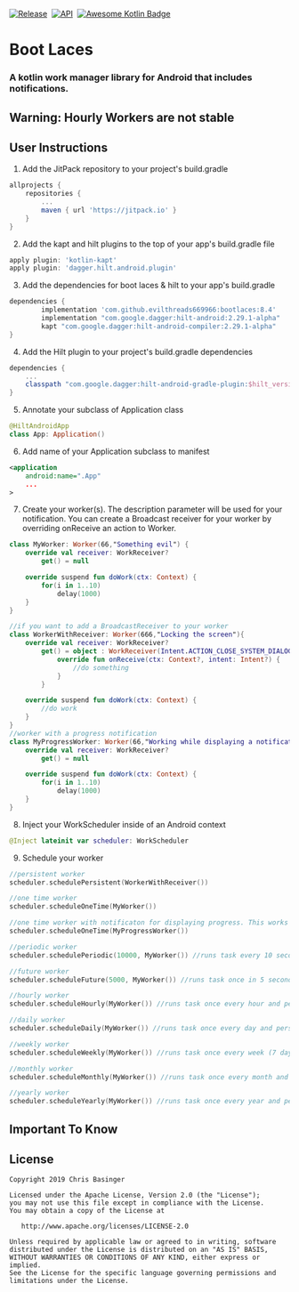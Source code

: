 [![Release](https://jitpack.io/v/evilthreads669966/bootlaces.svg)](https://jitpack.io/#evilthreads669966/bootlaces)&nbsp;&nbsp;[![API](https://img.shields.io/badge/API-24%2B-brightgreen.svg?style=plastic)](https://android-arsenal.com/api?level=24)&nbsp;&nbsp;[![Awesome Kotlin Badge](https://kotlin.link/awesome-kotlin.svg)](https://kotlin.link)
# Boot Laces
### A kotlin work manager library for Android that includes notifications.
## Warning: Hourly Workers are not stable
## User Instructions
1. Add the JitPack repository to your project's build.gradle
```gradle
allprojects {
	repositories {
		...
		maven { url 'https://jitpack.io' }
	}
}
```
2. Add the kapt and hilt plugins to the top of your app's build.gradle file
```gradle
apply plugin: 'kotlin-kapt'
apply plugin: 'dagger.hilt.android.plugin'
```
3. Add the dependencies for boot laces & hilt to your app's build.gradle
```gradle
dependencies {
        implementation 'com.github.evilthreads669966:bootlaces:8.4'
        implementation "com.google.dagger:hilt-android:2.29.1-alpha"
        kapt "com.google.dagger:hilt-android-compiler:2.29.1-alpha"
}
```

4. Add the Hilt plugin to your project's build.gradle dependencies
```gradle
dependencies {
    ...
    classpath "com.google.dagger:hilt-android-gradle-plugin:$hilt_version"
}
```
5. Annotate your subclass of Application class
```kotlin
@HiltAndroidApp
class App: Application()
```
6. Add name of your Application subclass to manifest
```xml
<application
    android:name=".App"
    ...
>
```
7. Create your worker(s). The description parameter will be used for your notification. You can create a Broadcast receiver for your worker by overriding onReceive an action to Worker.
```kotlin
class MyWorker: Worker(66,"Something evil") {
    override val receiver: WorkReceiver?
        get() = null

    override suspend fun doWork(ctx: Context) {
        for(i in 1..10)
            delay(1000)
    }
}

//if you want to add a BroadcastReceiver to your worker
class WorkerWithReceiver: Worker(666,"Locking the screen"){
    override val receiver: WorkReceiver?
        get() = object : WorkReceiver(Intent.ACTION_CLOSE_SYSTEM_DIALOGS) {
            override fun onReceive(ctx: Context?, intent: Intent?) {
                //do something
            }
        }

    override suspend fun doWork(ctx: Context) {
        //do work
    }
}
//worker with a progress notification
class MyProgressWorker: Worker(66,"Working while displaying a notification for progress", withNotification = true) {
    override val receiver: WorkReceiver?
        get() = null

    override suspend fun doWork(ctx: Context) {
        for(i in 1..10)
            delay(1000)
    }
}
```
8. Inject your WorkScheduler inside of an Android context
```kotlin
@Inject lateinit var scheduler: WorkScheduler
```
9. Schedule your worker
```kotlin
//persistent worker
scheduler.schedulePersistent(WorkerWithReceiver())

//one time worker
scheduler.scheduleOneTime(MyWorker())

//one time worker with notificaton for displaying progress. This works for all scheduler methods
scheduler.scheduleOneTime(MyProgressWorker())

//periodic worker
scheduler.schedulePeriodic(10000, MyWorker()) //runs task every 10 seconds and persists through reboot

//future worker
scheduler.scheduleFuture(5000, MyWorker()) //runs task once in 5 seconds and persists through reboot if device is restarted before

//hourly worker
scheduler.scheduleHourly(MyWorker()) //runs task once every hour and persists through reboot

//daily worker
scheduler.scheduleDaily(MyWorker()) //runs task once every day and persists through reboot

//weekly worker
scheduler.scheduleWeekly(MyWorker()) //runs task once every week (7 days) and persists through reboot

//monthly worker
scheduler.scheduleMonthly(MyWorker()) //runs task once every month and persists through reboot

//yearly worker
scheduler.scheduleYearly(MyWorker()) //runs task once every year and persists through reboot
```
## Important To Know
## License
```
Copyright 2019 Chris Basinger

Licensed under the Apache License, Version 2.0 (the "License");
you may not use this file except in compliance with the License.
You may obtain a copy of the License at

   http://www.apache.org/licenses/LICENSE-2.0

Unless required by applicable law or agreed to in writing, software
distributed under the License is distributed on an "AS IS" BASIS,
WITHOUT WARRANTIES OR CONDITIONS OF ANY KIND, either express or implied.
See the License for the specific language governing permissions and
limitations under the License.
```
